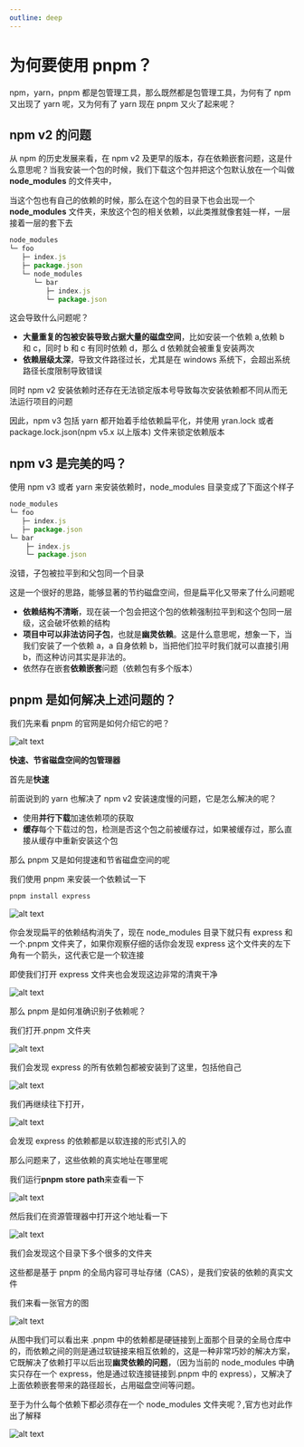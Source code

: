 ```yaml
---
outline: deep
---
```


# 为何要使用 pnpm？

npm，yarn，pnpm 都是包管理工具，那么既然都是包管理工具，为何有了 npm 又出现了 yarn 呢，又为何有了 yarn 现在 pnpm 又火了起来呢？

## npm v2 的问题

从 npm 的历史发展来看，在 npm v2 及更早的版本，存在依赖嵌套问题，这是什么意思呢？当我安装一个包的时候，我们下载这个包并把这个包默认放在一个叫做 **node_modules** 的文件夹中，

当这个包也有自己的依赖的时候，那么在这个包的目录下也会出现一个 **node_modules** 文件夹，来放这个包的相关依赖，以此类推就像套娃一样，一层接着一层的套下去

```js
node_modules
└─ foo
   ├─ index.js
   ├─ package.json
   └─ node_modules
      └─ bar
         ├─ index.js
         └─ package.json
```

这会导致什么问题呢？

- **大量重复的包被安装导致占据大量的磁盘空间**，比如安装一个依赖 a,依赖 b 和 c，同时 b 和 c 有同时依赖 d，那么 d 依赖就会被重复安装两次
- **依赖层级太深**，导致文件路径过长，尤其是在 windows 系统下，会超出系统路径长度限制导致错误

同时 npm v2 安装依赖时还存在无法锁定版本号导致每次安装依赖都不同从而无法运行项目的问题

因此，npm v3 包括 yarn 都开始着手给依赖扁平化，并使用 yran.lock 或者 package.lock.json(npm v5.x 以上版本) 文件来锁定依赖版本

## npm v3 是完美的吗？

使用 npm v3 或者 yarn 来安装依赖时，node_modules 目录变成了下面这个样子

```js
node_modules
└─ foo
   ├─ index.js
   ├─ package.json
└─ bar
    ├─ index.js
    └─ package.json

```

没错，子包被拉平到和父包同一个目录

这是一个很好的思路，能够显著的节约磁盘空间，但是扁平化又带来了什么问题呢

- **依赖结构不清晰**，现在装一个包会把这个包的依赖强制拉平到和这个包同一层级，这会破坏依赖的结构
- **项目中可以非法访问子包**，也就是**幽灵依赖**。这是什么意思呢，想象一下，当我们安装了一个依赖 a，a 自身依赖 b，当把他们拉平时我们就可以直接引用 b，而这种访问其实是非法的。
- 依然存在嵌套**依赖嵌套**问题（依赖包有多个版本）

## pnpm 是如何解决上述问题的？

我们先来看 pnpm 的官网是如何介绍它的吧？

![alt text](./pnpm/image.png)

**快速、节省磁盘空间的包管理器**

首先是**快速**

前面说到的 yarn 也解决了 npm v2 安装速度慢的问题，它是怎么解决的呢？

- 使用**并行下载**加速依赖项的获取
- **缓存**每个下载过的包，检测是否这个包之前被缓存过，如果被缓存过，那么直接从缓存中重新安装这个包

那么 pnpm 又是如何提速和节省磁盘空间的呢

我们使用 pnpm 来安装一个依赖试一下

```js
pnpm install express
```

![alt text](./pnpm/image-1.png)

你会发现扁平的依赖结构消失了，现在 node_modules 目录下就只有 express 和一个.pnpm 文件夹了，如果你观察仔细的话你会发现 express 这个文件夹的左下角有一个箭头，这代表它是一个软连接

即使我们打开 express 文件夹也会发现这边非常的清爽干净

![alt text](./pnpm/image-2.png)

那么 pnpm 是如何准确识别子依赖呢？

我们打开.pnpm 文件夹

![alt text](./pnpm/image-3.png)

我们会发现 express 的所有依赖包都被安装到了这里，包括他自己

![alt text](./pnpm/image-4.png)

我们再继续往下打开，

![alt text](./pnpm/image-5.png)

会发现 express 的依赖都是以软连接的形式引入的

那么问题来了，这些依赖的真实地址在哪里呢

我们运行**pnpm store path**来查看一下

![alt text](./pnpm/image-6.png)

然后我们在资源管理器中打开这个地址看一下

![alt text](./pnpm/image-7.png)

我们会发现这个目录下多个很多的文件夹

这些都是基于 pnpm 的全局内容可寻址存储（CAS），是我们安装的依赖的真实文件

我们来看一张官方的图

![alt text](./pnpm/image-8.png)

从图中我们可以看出来 .pnpm 中的依赖都是硬链接到上面那个目录的全局仓库中的，而依赖之间的则是通过软链接来相互依赖的，这是一种非常巧妙的解决方案，它既解决了依赖打平以后出现**幽灵依赖的问题**，（因为当前的 node_modules 中确实只存在一个 express，他是通过软连接链接到.pnpm 中的 express），又解决了上面依赖嵌套带来的路径超长，占用磁盘空间等问题。

至于为什么每个依赖下都必须存在一个 node_modules 文件夹呢？,官方也对此作出了解释

![alt text](./pnpm/image-9.png)
